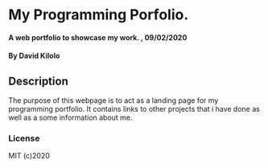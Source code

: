 # My Programming Porfolio.
#### A web portfolio to showcase my work. , 09/02/2020
#### By **David Kilolo**
## Description
The purpose of this webpage is to act as a landing page for my programming portfolio. It contains links to other projects that i have done as well as a some information about me.
### License
MIT (c)2020
